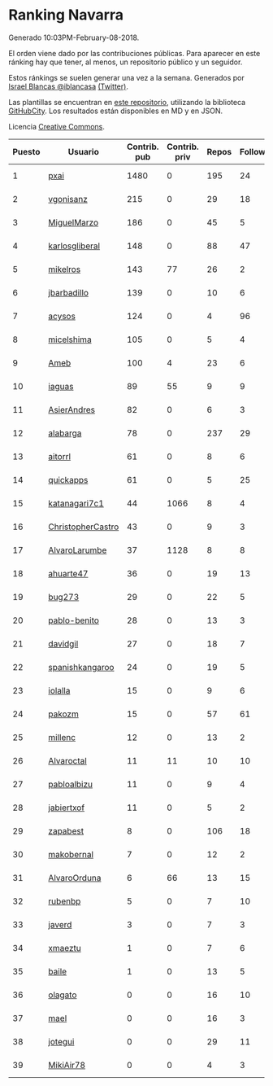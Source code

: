# Ranking Navarra

Generado 10:03PM-February-08-2018.

El orden viene dado por las contribuciones públicas. Para aparecer en este ránking hay que tener, al menos, un repositorio público y un seguidor.

Estos ránkings se suelen generar una vez a la semana. Generados por [Israel Blancas @iblancasa](https://github.com/iblancasa/) [(Twitter)](https://twitter.com/iblancasa).

Las plantillas se encuentran en [este repositorio](https://github.com/iblancasa/GH-Spanish-Ranking), utilizando la biblioteca [GitHubCity](https://github.com/iblancasa/GitHubCity). Los resultados están disponibles en MD y en JSON.

Licencia [Creative Commons](https://creativecommons.org/licenses/by/4.0/).

| Puesto   |  Usuario  | Contrib. pub | Contrib. priv |Repos| Followers | Desde |  Avatar  |
|----------|-----------|--------------|---------------|-----|-----------|-------|----------|
|1|[pxai](https://github.com/pxai)|1480|0|195|24|2011-12-02|![pxai](https://avatars0.githubusercontent.com/u/1235511)|
|2|[vgonisanz](https://github.com/vgonisanz)|215|0|29|18|2012-05-03|![vgonisanz](https://avatars3.githubusercontent.com/u/1701387)|
|3|[MiguelMarzo](https://github.com/MiguelMarzo)|186|0|45|5|2016-09-15|![MiguelMarzo](https://avatars1.githubusercontent.com/u/22213563)|
|4|[karlosgliberal](https://github.com/karlosgliberal)|148|0|88|47|2010-02-10|![karlosgliberal](https://avatars0.githubusercontent.com/u/200922)|
|5|[mikelros](https://github.com/mikelros)|143|77|26|2|2016-09-15|![mikelros](https://avatars1.githubusercontent.com/u/22213811)|
|6|[jbarbadillo](https://github.com/jbarbadillo)|139|0|10|6|2016-01-29|![jbarbadillo](https://avatars1.githubusercontent.com/u/16958961)|
|7|[acysos](https://github.com/acysos)|124|0|4|96|2012-04-18|![acysos](https://avatars3.githubusercontent.com/u/1657112)|
|8|[micelshima](https://github.com/micelshima)|105|0|5|4|2014-12-15|![micelshima](https://avatars3.githubusercontent.com/u/10197970)|
|9|[Ameb](https://github.com/Ameb)|100|4|23|6|2010-09-03|![Ameb](https://avatars2.githubusercontent.com/u/386567)|
|10|[iaguas](https://github.com/iaguas)|89|55|9|9|2013-04-25|![iaguas](https://avatars0.githubusercontent.com/u/4259550)|
|11|[AsierAndres](https://github.com/AsierAndres)|82|0|6|3|2016-09-23|![AsierAndres](https://avatars1.githubusercontent.com/u/22394419)|
|12|[alabarga](https://github.com/alabarga)|78|0|237|29|2009-12-11|![alabarga](https://avatars3.githubusercontent.com/u/166339)|
|13|[aitorrl](https://github.com/aitorrl)|61|0|8|6|2010-08-19|![aitorrl](https://avatars2.githubusercontent.com/u/369424)|
|14|[quickapps](https://github.com/quickapps)|61|0|5|25|2011-10-15|![quickapps](https://avatars0.githubusercontent.com/u/1129842)|
|15|[katanagari7c1](https://github.com/katanagari7c1)|44|1066|8|4|2011-05-03|![katanagari7c1](https://avatars1.githubusercontent.com/u/765232)|
|16|[ChristopherCastro](https://github.com/ChristopherCastro)|43|0|9|3|2011-04-25|![ChristopherCastro](https://avatars0.githubusercontent.com/u/749463)|
|17|[AlvaroLarumbe](https://github.com/AlvaroLarumbe)|37|1128|8|8|2013-04-25|![AlvaroLarumbe](https://avatars1.githubusercontent.com/u/4255881)|
|18|[ahuarte47](https://github.com/ahuarte47)|36|0|19|13|2013-09-30|![ahuarte47](https://avatars3.githubusercontent.com/u/5576272)|
|19|[bug273](https://github.com/bug273)|29|0|22|5|2010-08-20|![bug273](https://avatars0.githubusercontent.com/u/370630)|
|20|[pablo-benito](https://github.com/pablo-benito)|28|0|13|3|2015-05-07|![pablo-benito](https://avatars0.githubusercontent.com/u/12297597)|
|21|[davidgil](https://github.com/davidgil)|27|0|18|7|2012-03-04|![davidgil](https://avatars2.githubusercontent.com/u/1498740)|
|22|[spanishkangaroo](https://github.com/spanishkangaroo)|24|0|19|5|2009-10-29|![spanishkangaroo](https://avatars2.githubusercontent.com/u/146285)|
|23|[iolalla](https://github.com/iolalla)|15|0|9|6|2010-06-17|![iolalla](https://avatars2.githubusercontent.com/u/308066)|
|24|[pakozm](https://github.com/pakozm)|15|0|57|61|2012-10-26|![pakozm](https://avatars2.githubusercontent.com/u/2655921)|
|25|[millenc](https://github.com/millenc)|12|0|13|2|2014-06-11|![millenc](https://avatars0.githubusercontent.com/u/7861428)|
|26|[Alvaroctal](https://github.com/Alvaroctal)|11|11|10|10|2013-05-29|![Alvaroctal](https://avatars0.githubusercontent.com/u/4562922)|
|27|[pabloalbizu](https://github.com/pabloalbizu)|11|0|9|4|2013-01-09|![pabloalbizu](https://avatars0.githubusercontent.com/u/3223601)|
|28|[jabiertxof](https://github.com/jabiertxof)|11|0|5|2|2013-04-30|![jabiertxof](https://avatars3.githubusercontent.com/u/4304876)|
|29|[zapabest](https://github.com/zapabest)|8|0|106|18|2012-01-08|![zapabest](https://avatars0.githubusercontent.com/u/1312256)|
|30|[makobernal](https://github.com/makobernal)|7|0|12|2|2012-12-01|![makobernal](https://avatars0.githubusercontent.com/u/2937992)|
|31|[AlvaroOrduna](https://github.com/AlvaroOrduna)|6|66|13|15|2013-04-26|![AlvaroOrduna](https://avatars0.githubusercontent.com/u/4264243)|
|32|[rubenbp](https://github.com/rubenbp)|5|0|7|10|2011-01-18|![rubenbp](https://avatars0.githubusercontent.com/u/570775)|
|33|[javerd](https://github.com/javerd)|3|0|7|3|2010-03-08|![javerd](https://avatars2.githubusercontent.com/u/218214)|
|34|[xmaeztu](https://github.com/xmaeztu)|1|0|7|6|2011-04-01|![xmaeztu](https://avatars0.githubusercontent.com/u/703490)|
|35|[baile](https://github.com/baile)|1|0|13|5|2013-07-01|![baile](https://avatars3.githubusercontent.com/u/4908845)|
|36|[olagato](https://github.com/olagato)|0|0|16|10|2009-11-05|![olagato](https://avatars0.githubusercontent.com/u/149179)|
|37|[mael](https://github.com/mael)|0|0|16|3|2010-02-10|![mael](https://avatars1.githubusercontent.com/u/200936)|
|38|[jotegui](https://github.com/jotegui)|0|0|29|11|2011-02-28|![jotegui](https://avatars3.githubusercontent.com/u/642210)|
|39|[MikiAir78](https://github.com/MikiAir78)|0|0|4|3|2013-11-07|![MikiAir78](https://avatars1.githubusercontent.com/u/5882570)|
